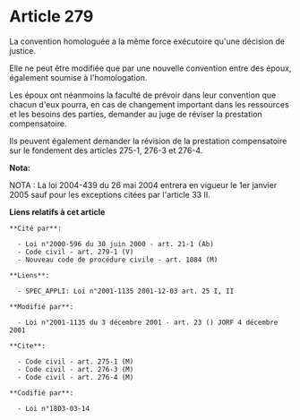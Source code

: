 # Article 279

La convention homologuée a la même force exécutoire qu'une décision de justice.

Elle ne peut être modifiée que par une nouvelle convention entre des époux, également soumise à l'homologation.

Les époux ont néanmoins la faculté de prévoir dans leur convention que chacun d'eux pourra, en cas de changement important
dans les ressources et les besoins des parties, demander au juge de réviser la prestation compensatoire.

Ils peuvent également demander la révision de la prestation compensatoire sur le fondement des articles 275-1, 276-3 et
276-4.

**Nota:**

NOTA : La loi 2004-439 du 26 mai 2004 entrera en vigueur le 1er janvier 2005 sauf pour les exceptions citées par l'article 33
II.

**Liens relatifs à cet article**

	**Cité par**:

	  - Loi n°2000-596 du 30 juin 2000 - art. 21-1 (Ab)
	  - Code civil - art. 279-1 (V)
	  - Nouveau code de procédure civile - art. 1084 (M)

	**Liens**:

	  - SPEC_APPLI: Loi n°2001-1135 2001-12-03 art. 25 I, II

	**Modifié par**:

	  - Loi n°2001-1135 du 3 décembre 2001 - art. 23 () JORF 4 décembre 2001

	**Cite**:

	  - Code civil - art. 275-1 (M)
	  - Code civil - art. 276-3 (M)
	  - Code civil - art. 276-4 (M)

	**Codifié par**:

	  - Loi n°1803-03-14

